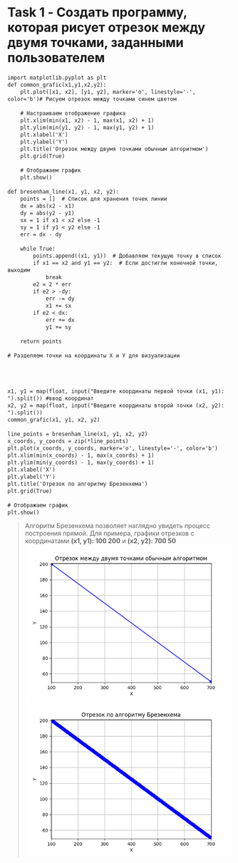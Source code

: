 # Task 1 - Создать программу, которая рисует отрезок между двумя точками, заданными пользователем 
```
import matplotlib.pyplot as plt
def common_grafic(x1,y1,x2,y2):
    plt.plot([x1, x2], [y1, y2], marker='o', linestyle='-', color='b')# Рисуем отрезок между точками синем цветом

    # Настраиваем отображение графика
    plt.xlim(min(x1, x2) - 1, max(x1, x2) + 1)
    plt.ylim(min(y1, y2) - 1, max(y1, y2) + 1)
    plt.xlabel('X')
    plt.ylabel('Y')
    plt.title('Отрезок между двумя точками обычным алгоритмом')
    plt.grid(True)

    # Отображаем график
    plt.show()

def bresenham_line(x1, y1, x2, y2):
    points = []  # Список для хранения точек линии
    dx = abs(x2 - x1)
    dy = abs(y2 - y1)
    sx = 1 if x1 < x2 else -1
    sy = 1 if y1 < y2 else -1
    err = dx - dy

    while True:
        points.append((x1, y1))  # Добавляем текущую точку в список
        if x1 == x2 and y1 == y2:  # Если достигли конечной точки, выходим
            break
        e2 = 2 * err
        if e2 > -dy:
            err -= dy
            x1 += sx
        if e2 < dx:
            err += dx
            y1 += sy

    return points

# Разделяем точки на координаты X и Y для визуализации




x1, y1 = map(float, input("Введите координаты первой точки (x1, y1): ").split()) #ввод координат
x2, y2 = map(float, input("Введите координаты второй точки (x2, y2): ").split())
common_grafic(x1, y1, x2, y2)

line_points = bresenham_line(x1, y1, x2, y2)
x_coords, y_coords = zip(*line_points)
plt.plot(x_coords, y_coords, marker='o', linestyle='-', color='b')
plt.xlim(min(x_coords) - 1, max(x_coords) + 1)
plt.ylim(min(y_coords) - 1, max(y_coords) + 1)
plt.xlabel('X')
plt.ylabel('Y')
plt.title('Отрезок по алгоритму Брезенхема')
plt.grid(True)

# Отображаем график
plt.show()
```

> Алгоритм Брезенхема позволяет наглядно увидеть процесс построения прямой. Для примера, графики отрезков с координатами **(x1, y1): 100 200** и **(x2, y2): 700 50**
![alt text](https://github.com/HECCYLLIujTbmy/K0MTT1-0TEPHA9I_GP4010uK4/blob/main/Figure_1.png)
![alt text](https://github.com/HECCYLLIujTbmy/K0MTT1-0TEPHA9I_GP4010uK4/blob/main/Figure_2.png)

